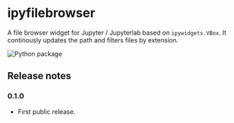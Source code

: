 # ipyfilebrowser
A file browser widget for Jupyter / Jupyterlab based on `ipywidgets.VBox`. It continously updates the path and filters files by extension.

![Python package](https://github.com/mbonix/ipyfilebrowser/workflows/Python%20package/badge.svg)

## Release notes

### 0.1.0

- First public release.

